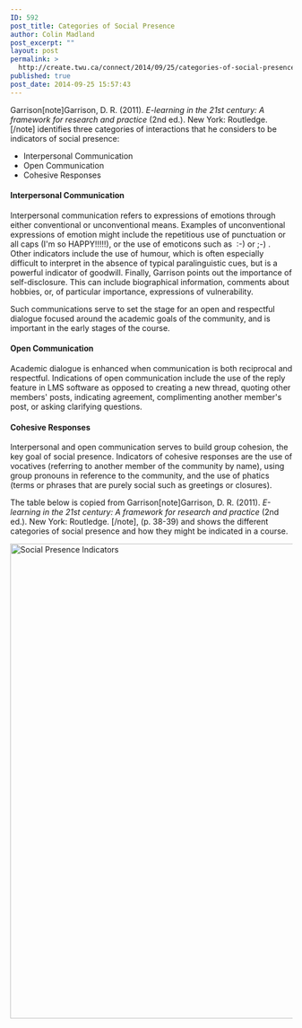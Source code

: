 ```yaml
---
ID: 592
post_title: Categories of Social Presence
author: Colin Madland
post_excerpt: ""
layout: post
permalink: >
  http://create.twu.ca/connect/2014/09/25/categories-of-social-presence/
published: true
post_date: 2014-09-25 15:57:43
---
```

Garrison[note]Garrison, D. R. (2011). <em>E-learning in the 21st century: A framework for research and practice</em> (2nd ed.). New York: Routledge. [/note] identifies three categories of interactions that he considers to be indicators of social presence:
<ul>
	<li>Interpersonal Communication</li>
	<li>Open Communication</li>
	<li>Cohesive Responses</li>
</ul>
<h4>Interpersonal Communication</h4>
Interpersonal communication refers to expressions of emotions through either conventional or unconventional means. Examples of unconventional expressions of emotion might include the repetitious use of punctuation or all caps (I'm so HAPPY!!!!!), or the use of emoticons such as  :-) or ;-) . Other indicators include the use of humour, which is often especially difficult to interpret in the absence of typical paralinguistic cues, but is a powerful indicator of goodwill. Finally, Garrison points out the importance of self-disclosure. This can include biographical information, comments about hobbies, or, of particular importance, expressions of vulnerability.

Such communications serve to set the stage for an open and respectful dialogue focused around the academic goals of the community, and is important in the early stages of the course.
<h4>Open Communication</h4>
Academic dialogue is enhanced when communication is both reciprocal and respectful. Indications of open communication include the use of the reply feature in LMS software as opposed to creating a new thread, quoting other members' posts, indicating agreement, complimenting another member's post, or asking clarifying questions.
<h4>Cohesive Responses</h4>
Interpersonal and open communication serves to build group cohesion, the key goal of social presence. Indicators of cohesive responses are the use of vocatives (referring to another member of the community by name), using group pronouns in reference to the community, and the use of phatics (terms or phrases that are purely social such as greetings or closures).

The table below is copied from Garrison[note]Garrison, D. R. (2011). <em>E-learning in the 21st century: A framework for research and practice</em> (2nd ed.). New York: Routledge. [/note], (p. 38-39) and shows the different categories of social presence and how they might be indicated in a course.

<a href="http://create.twu.ca/connect/files/2014/09/Social-Presence-Indicators.png"><img class="aligncenter size-large wp-image-618" src="http://create.twu.ca/connect/files/2014/09/Social-Presence-Indicators-817x1024.png" alt="Social Presence Indicators" width="676" height="847" /></a>

&nbsp;